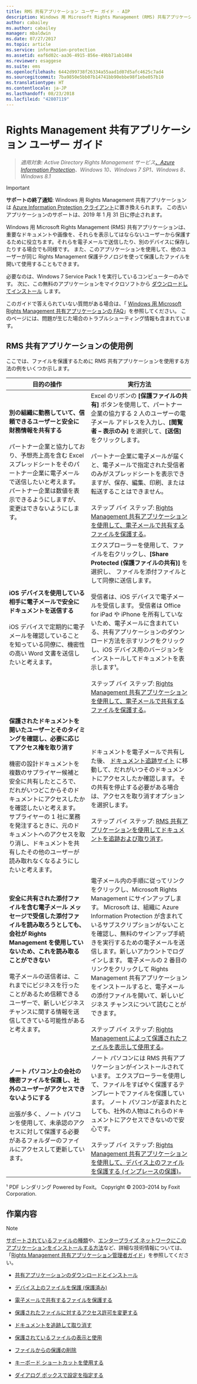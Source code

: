 ```yaml
---
title: RMS 共有アプリケーション ユーザー ガイド - AIP
description: Windows 用 Microsoft Rights Management (RMS) 共有アプリケーションは、重要なドキュメントや画像を、それらを表示してはならないユーザーから保護するために役立ちます。それらを電子メールで送信したり、別のデバイスに保存したりする場合でも同様です。
author: cabailey
ms.author: cabailey
manager: mbaldwin
ms.date: 07/27/2017
ms.topic: article
ms.service: information-protection
ms.assetid: eaf6d02c-aa36-4915-856e-49bb71ab1484
ms.reviewer: esaggese
ms.suite: ems
ms.openlocfilehash: 6442d99738f26334a55aad1d07d5afc4625c7ad4
ms.sourcegitcommit: 7ba9850e5bb07b14741bb90ebbe98f1ebe057b10
ms.translationtype: HT
ms.contentlocale: ja-JP
ms.lasthandoff: 08/23/2018
ms.locfileid: "42807119"
---
```

# <a name="rights-management-sharing-application-user-guide"></a>Rights Management 共有アプリケーション ユーザー ガイド

>*適用対象: Active Directory Rights Management サービス[、Azure Information Protection](https://azure.microsoft.com/pricing/details/information-protection)、Windows 10、Windows 7 SP1、Windows 8、Windows 8.1*

> [!IMPORTANT]
> **サポートの終了通知**: Windows 用 Rights Management 共有アプリケーションは [Azure Information Protection クライアント](aip-client.md)に置き換えられます。 この古いアプリケーションのサポートは、2019 年 1 月 31 日に停止されます。 

Windows 用 Microsoft Rights Management (RMS) 共有アプリケーションは、重要なドキュメントや画像を、それらを表示してはならないユーザーから保護するために役立ちます。それらを電子メールで送信したり、別のデバイスに保存したりする場合でも同様です。 また、このアプリケーションを使用して、他のユーザーが同じ Rights Management 保護テクノロジを使って保護したファイルを開いて使用することもできます。

必要なのは、Windows 7 Service Pack 1 を実行しているコンピューターのみです。 次に、この無料のアプリケーションをマイクロソフトから [ダウンロードしてインストール](http://go.microsoft.com/fwlink/?LinkId=303970) します。

このガイドで答えられていない質問がある場合は、「 [Windows 用 Microsoft Rights Management 共有アプリケーションの FAQ](http://go.microsoft.com/fwlink/?LinkId=303971)」を参照してください。 このページには、問題が生じた場合のトラブルシューティング情報も含まれています。

## <a name="examples-for-using-the-rms-sharing-application"></a>RMS 共有アプリケーションの使用例
ここでは、ファイルを保護するために RMS 共有アプリケーションを使用する方法の例をいくつか示します。

|目的の操作|実行方法|
|----------------|------------------|
|**別の組織に勤務していて、信頼できるユーザーと安全に財務情報を共有する**<br /><br />パートナー企業と協力しており、予想売上高を含む Excel スプレッドシートをそのパートナー企業に電子メールで送信したいと考えます。 パートナー企業は数値を表示できるようにしますが、変更はできないようにします。|Excel のリボンの **[保護ファイルの共有]** ボタンを使用して、パートナー企業の協力する 2 人のユーザーの電子メール アドレスを入力し、**[閲覧者 – 表示のみ]** を選択して、**[送信]** をクリックします。<br /><br />パートナー企業に電子メールが届くと、電子メールで指定された受信者のみがスプレッドシートを表示できますが、保存、編集、印刷、または転送することはできません。<br /><br />ステップ バイ ステップ: [Rights Management 共有アプリケーションを使用して、電子メールで共有するファイルを保護する](sharing-app-protect-by-email.md)。|
|**iOS デバイスを使用している相手に電子メールで安全にドキュメントを送信する**<br /><br />iOS デバイスで定期的に電子メールを確認していることを知っている同僚に、機密性の高い Word 文書を送信したいと考えます。|エクスプローラーを使用して、ファイルを右クリックし、**[Share Protected (保護ファイルの共有)]** を選択し、 ファイルを添付ファイルとして同僚に送信します。<br /><br />受信者は、iOS デバイスで電子メールを受信します。 受信者は Office for iPad や iPhone を所有していないため、電子メールに含まれている、共有アプリケーションのダウンロード方法を示すリンクをクリックし、iOS デバイス用のバージョンをインストールしてドキュメントを表示します¹。<br /><br />ステップ バイ ステップ: [Rights Management 共有アプリケーションを使用して、電子メールで共有するファイルを保護する](sharing-app-protect-by-email.md)。|
|**保護されたドキュメントを開いたユーザーとそのタイミングを確認し、必要に応じてアクセス権を取り消す**<br /><br />機密の設計ドキュメントを複数のサプライヤー候補と安全に共有したところで、だれがいつどこからそのドキュメントにアクセスしたかを確認したいと考えます。 サプライヤーの 1 社に業務を発注するときに、元のドキュメントへのアクセスを取り消し、ドキュメントを共有したその他のユーザーが読み取れなくなるようにしたいと考えます。|ドキュメントを電子メールで共有した後、 [ドキュメント追跡サイト](http://go.microsoft.com/fwlink/?LinkId=529562) に移動して、だれがいつそのドキュメントにアクセスしたか確認します。 その共有を停止する必要がある場合は、アクセスを取り消すオプションを選択します。<br /><br />ステップ バイ ステップ: [RMS 共有アプリケーションを使用してドキュメントを追跡および取り消す](sharing-app-track-revoke.md)。|
|**安全に共有された添付ファイルを含む電子メール メッセージで受信した添付ファイルを読み取ろうとしても、会社が Rights Management を使用していないため、これを読み取ることができない**<br /><br />電子メールの送信者は、これまでにビジネスを行ったことがあるため信頼できるユーザーで、新しいビジネス チャンスに関する情報を送信してきている可能性があると考えます。|電子メール内の手順に従ってリンクをクリックし、Microsoft Rights Management にサインアップします。 Microsoft は、組織に Azure Information Protection が含まれているサブスクリプションがないことを確認し、無料のサインアップ手続きを実行するための電子メールを送信します。新しいアカウントでログインします。 電子メールの 2 番目のリンクをクリックして Rights Management 共有アプリケーションをインストールすると、電子メールの添付ファイルを開いて、新しいビジネス チャンスについて読むことができます。<br /><br />ステップ バイ ステップ: [Rights Management によって保護されたファイルを表示して使用する](sharing-app-view-use-files.md)。|
|**ノート パソコン上の会社の機密ファイルを保護し、社外のユーザーがアクセスできないようにする**<br /><br />出張が多く、ノート パソコンを使用して、未承認のアクセスに対して保護する必要があるフォルダーのファイルにアクセスして更新しています。|ノート パソコンには RMS 共有アプリケーションがインストールされています。 エクスプローラーを使用して、ファイルをすばやく保護するテンプレートでファイルを保護しています。 ノート パソコンが盗まれたとしても、社外の人物はこれらのドキュメントにアクセスできないので安心です。<br /><br />ステップ バイ ステップ: [Rights Management 共有アプリケーションを使用して、デバイス上のファイルを保護する &#40;インプレースの保護&#41;](sharing-app-protect-in-place.md)。|
¹ PDF レンダリング Powered by Foxit。 Copyright © 2003–2014 by Foxit Corporation.

## <a name="what-do-you-want-to-do"></a>作業内容
> [!NOTE]
> [サポートされているファイルの種類](sharing-app-admin-guide-technical.md#supported-file-types-and-file-name-extensions)や、[エンタープライズ ネットワークにこのアプリケーションをインストールする方法](sharing-app-admin-guide.md#automatic-deployment-for-the-microsoft-rights-management-sharing-application)など、詳細な技術情報については、「[Rights Management 共有アプリケーション管理者ガイド](sharing-app-admin-guide.md)」を参照してください。

- [共有アプリケーションのダウンロードとインストール](install-sharing-app.md)

- [デバイス上のファイルを保護 (保護済み)](sharing-app-protect-in-place.md)

- [電子メールで共有するファイルを保護する](sharing-app-protect-by-email.md)

- [保護されたファイルに対するアクセス許可を変更する](sharing-app-reprotect-files.md)

- [ドキュメントを追跡して取り消す](sharing-app-track-revoke.md)

- [保護されているファイルの表示と使用](sharing-app-view-use-files.md)

- [ファイルからの保護の削除](sharing-app-remove-protection.md)

- [キーボード ショートカットを使用する](sharing-app-keyboard-shortcuts.md)

- [ダイアログ ボックスで設定を指定する](sharing-app-dialog-box.md)



